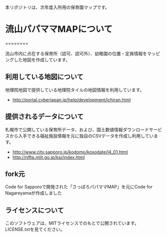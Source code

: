 本リポジトリは、次年度入所用の保育園マップです。

# 流山パパママMAPについて
========

流山市内に点在する保育所（認可、認可外）、幼稚園の位置・定員情報をマッピングした地図を作成しています。

## 利用している地図について

地理院地図で提供している地理院タイルの地図情報を利用しています。

- http://portal.cyberjapan.jp/help/development/ichiran.html

## 提供されるデータについて

札幌市で公開している保育所データ、および、国土数値情報ダウンロードサービスから入手できる福祉施設情報を元に独自のCSVデータを作成し利用しています。

- http://www.city.sapporo.jp/kodomo/kosodate/l4_01.html
- http://nlftp.mlit.go.jp/ksj/index.html

## fork元

Code for Sapporoで開発された「さっぽろパパママMAP」を元にCode for Nagareyamaが作成しました


## ライセンスについて

このソフトウェアは、MITライセンスでのもとで公開されています。LICENSE.txtを見てください。
